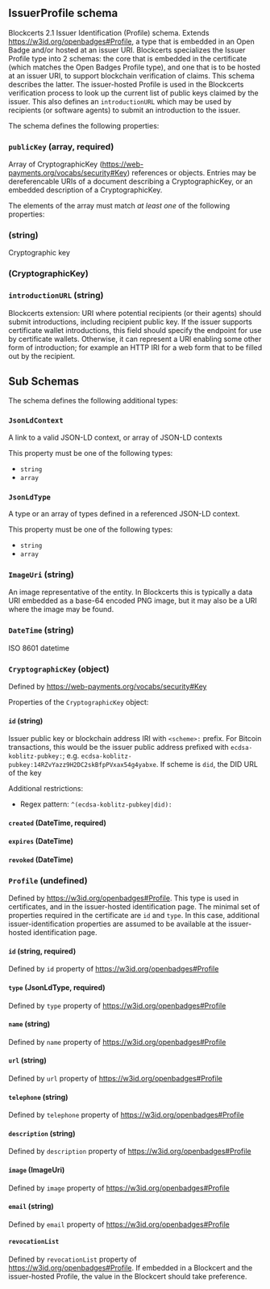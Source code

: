 ## IssuerProfile schema

Blockcerts 2.1 Issuer Identification (Profile) schema. Extends https://w3id.org/openbadges#Profile, a type that is embedded in an Open Badge and/or hosted at an issuer URI. Blockcerts specializes the Issuer Profile type into 2 schemas: the core that is embedded in the certificate (which matches the Open Badges Profile type), and one that is to be hosted at an issuer URI, to support blockchain verification of claims. This schema describes the latter. The issuer-hosted Profile is used in the Blockcerts verification process to look up the current list of public keys claimed by the issuer. This also defines an `introductionURL` which may be used by recipients (or software agents) to submit an introduction to the issuer. 

The schema defines the following properties:

### `publicKey` (array, required)

Array of CryptographicKey (https://web-payments.org/vocabs/security#Key) references or objects. Entries may be dereferencable URIs of a document describing a CryptographicKey, or an embedded description of a CryptographicKey.

The elements of the array must match *at least one* of the following properties:

### (string)

Cryptographic key

### (CryptographicKey)

### `introductionURL` (string)

Blockcerts extension: URI where potential recipients (or their agents) should submit introductions, including recipient public key. If the issuer supports certificate wallet introductions, this field should specify the endpoint for use by certificate wallets. Otherwise, it can represent a URI enabling some other form of introduction; for example an HTTP IRI for a web form that to be filled out by the recipient.


## Sub Schemas

The schema defines the following additional types:

### `JsonLdContext`

A link to a valid JSON-LD context, or array of JSON-LD contexts

This property must be one of the following types:

* `string`
* `array`

### `JsonLdType`

A type or an array of types defined in a referenced JSON-LD context.

This property must be one of the following types:

* `string`
* `array`

### `ImageUri` (string)

An image representative of the entity. In Blockcerts this is typically a data URI embedded as a base-64 encoded PNG image, but it may also be a URI where the image may be found.

### `DateTime` (string)

ISO 8601 datetime

### `CryptographicKey` (object)

Defined by https://web-payments.org/vocabs/security#Key

Properties of the `CryptographicKey` object:

#### `id` (string)

Issuer public key or blockchain address IRI with `<scheme>:` prefix. For Bitcoin transactions, this would be the issuer public address prefixed with `ecdsa-koblitz-pubkey:`; e.g. `ecdsa-koblitz-pubkey:14RZvYazz9H2DC2skBfpPVxax54g4yabxe`. If scheme is `did`, the DID URL of the key

Additional restrictions:

* Regex pattern: `^(ecdsa-koblitz-pubkey|did):`

#### `created` (DateTime, required)

#### `expires` (DateTime)

#### `revoked` (DateTime)

### `Profile` (undefined)

Defined by https://w3id.org/openbadges#Profile. This type is used in certificates, and in the issuer-hosted identification page. The minimal set of properties required in the certificate are `id` and `type`. In this case, additional issuer-identification properties are assumed to be available at the issuer-hosted identification page.

#### `id` (string, required)

Defined by `id` property of https://w3id.org/openbadges#Profile

#### `type` (JsonLdType, required)

Defined by `type` property of https://w3id.org/openbadges#Profile

#### `name` (string)

Defined by `name` property of https://w3id.org/openbadges#Profile

#### `url` (string)

Defined by `url` property of https://w3id.org/openbadges#Profile

#### `telephone` (string)

Defined by `telephone` property of https://w3id.org/openbadges#Profile

#### `description` (string)

Defined by `description` property of https://w3id.org/openbadges#Profile

#### `image` (ImageUri)

Defined by `image` property of https://w3id.org/openbadges#Profile

#### `email` (string)

Defined by `email` property of https://w3id.org/openbadges#Profile

#### `revocationList`

Defined by `revocationList` property of https://w3id.org/openbadges#Profile. If embedded in a Blockcert and the issuer-hosted Profile, the value in the Blockcert should take preference.

